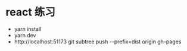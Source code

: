 # react 练习

-   yarn install
-   yarn dev
-   http://localhost:51173
git subtree push --prefix=dist origin gh-pages
